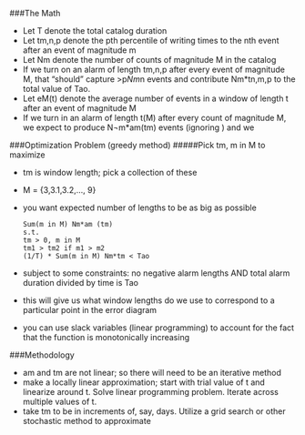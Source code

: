 ###The Math
- Let T denote the total catalog duration
- Let tm,n,p denote the pth percentile of writing times to the nth event after an event of magnitude m
- Let Nm denote the number of counts of magnitude M in the catalog
- If we turn on an alarm of length tm,n,p after every event of magnitude M, that “should” capture >p*Nm*n events and contribute Nm*tn,m,p to the total value of Tao. 
- Let eM(t) denote the average number of events in a window of length t after an event of magnitude M
- If we turn in an alarm of length t(M) after every count of magnitude M, we expect to produce N¬m*am(tm) events (ignoring ) and we 

###Optimization Problem (greedy method)
#####Pick tm, m in M to maximize
-	tm is window length; pick a collection of these
-	M = {3,3.1,3.2,…, 9}
-	you want expected number of lengths to be as big as possible

        Sum(m in M) Nm*am (tm)  
        s.t.
        tm > 0, m in M
    	tm1 > tm2 if m1 > m2
    	(1/T) * Sum(m in M) Nm*tm < Tao

-	subject to some constraints: no negative alarm lengths AND total alarm duration divided by time is Tao
-	this will give us what window lengths do we use to correspond to a particular point in the error diagram
  - you can use slack variables (linear programming) to account for the fact that the function is monotonically increasing

###Methodology
-	am and tm are not linear; so there will need to be an iterative method
  - make a locally linear approximation; start with trial value of t and linearize around t. Solve linear programming problem. Iterate across multiple values of t.
  - take tm to be in increments of, say, days. Utilize a grid search or other stochastic method to approximate 


